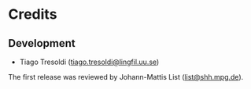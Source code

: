 Credits
=======

Development
-----------

* Tiago Tresoldi (<tiago.tresoldi@lingfil.uu.se>)

The first release was reviewed by Johann-Mattis List (<list@shh.mpg.de>).
